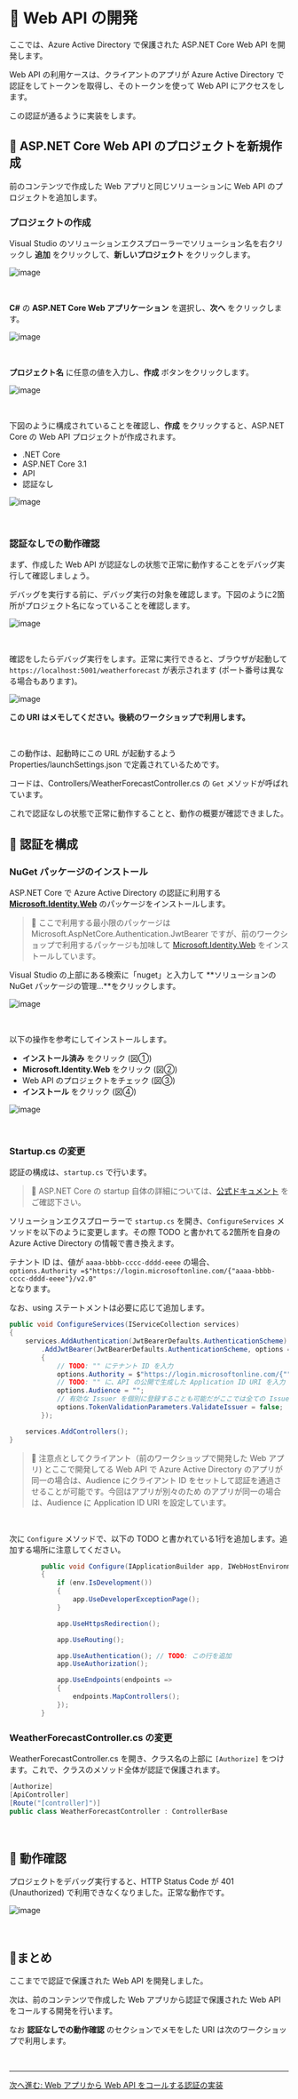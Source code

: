 # 🚀 Web API の開発

ここでは、Azure Active Directory で保護された <span>ASP</span>.NET Core Web API を開発します。

Web API の利用ケースは、クライアントのアプリが Azure Active Directory で認証をしてトークンを取得し、そのトークンを使って Web API にアクセスをします。

この認証が通るように実装をします。

## 📜 <span>ASP</span>.NET Core Web API のプロジェクトを新規作成

前のコンテンツで作成した Web アプリと同じソリューションに Web API のプロジェクトを追加します。

### プロジェクトの作成

Visual Studio のソリューションエクスプローラーでソリューション名を右クリックし **追加** をクリックして、**新しいプロジェクト** をクリックします。

![image](./images/02_01.png)

<br>

**C#** の **<span>ASP</span>.NET Core Web アプリケーション** を選択し、**次へ** をクリックします。

![image](./images/02_02.png)

<br>

**プロジェクト名** に任意の値を入力し、**作成** ボタンをクリックします。

![image](./images/02_03.png)

<br>

下図のように構成されていることを確認し、**作成** をクリックすると、<span>ASP</span>.NET Core の Web API プロジェクトが作成されます。

- .NET Core
- <span>ASP</span>.NET Core 3.1
- API
- 認証なし

![image](./images/02_04.png)

<br>

### 認証なしでの動作確認

まず、作成した Web API が認証なしの状態で正常に動作することをデバッグ実行して確認しましょう。

デバッグを実行する前に、デバッグ実行の対象を確認します。下図のように2箇所がプロジェクト名になっていることを確認します。

![image](./images/02_05.png)

<br>

確認をしたらデバッグ実行をします。正常に実行できると、ブラウザが起動して `https://localhost:5001/weatherforecast` が表示されます (ポート番号は異なる場合もあります)。

![image](./images/02_06.png)

**この URI はメモしてください。後続のワークショップで利用します。**

<br>

この動作は、起動時にこの URL が起動するよう Properties/launchSettings.json で定義されているためです。

コードは、Controllers/WeatherForecastController.cs の `Get` メソッドが呼ばれています。

これで認証なしの状態で正常に動作することと、動作の概要が確認できました。

## 📜 認証を構成

### NuGet パッケージのインストール

<span>ASP</span>.NET Core で Azure Active Directory の認証に利用する **[Microsoft.Identity.Web](https://github.com/AzureAD/microsoft-identity-web)** のパッケージをインストールします。

> 🔎 ここで利用する最小限のパッケージは Microsoft.AspNetCore.Authentication.JwtBearer ですが、前のワークショップで利用するパッケージも加味して [Microsoft.Identity.Web](https://github.com/AzureAD/microsoft-identity-web) をインストールしています。

Visual Studio の上部にある検索に「nuget」と入力して **ソリューションの NuGet パッケージの管理...**をクリックします。

![image](./images/02_07.png)

<br>

以下の操作を参考にしてインストールします。

- **インストール済み** をクリック (図①)
- **<span>Microsoft.Identity.Web</span>** をクリック (図②)
- Web API のプロジェクトをチェック (図③)
- **インストール** をクリック (図④)

![image](./images/02_08.png)

<br>

### Startup.cs の変更

認証の構成は、`startup.cs` で行います。

> 🔎 <span>ASP</span>.NET Core の startup 自体の詳細については、[公式ドキュメント](https://docs.microsoft.com/ja-jp/aspnet/core/fundamentals/startup?view=aspnetcore-3.1) をご確認下さい。

ソリューションエクスプローラーで `startup.cs` を開き、`ConfigureServices` メソッドを以下のように変更します。その際 TODO と書かれてる2箇所を自身の Azure Active Directory の情報で書き換えます。

テナント ID は、値が `aaaa-bbbb-cccc-dddd-eeee` の場合、  
`options.Authority =$"https://login.microsoftonline.com/{"aaaa-bbbb-cccc-dddd-eeee"}/v2.0"`  
となります。

なお、using ステートメントは必要に応じて追加します。

```cs
public void ConfigureServices(IServiceCollection services)
{
    services.AddAuthentication(JwtBearerDefaults.AuthenticationScheme)
        .AddJwtBearer(JwtBearerDefaults.AuthenticationScheme, options =>
        {
            // TODO: "" にテナント ID を入力
            options.Authority = $"https://login.microsoftonline.com/{""}/v2.0";
            // TODO: "" に、API の公開で生成した Application ID URI を入力
            options.Audience = "";
            // 有効な Issuer を個別に登録することも可能だがここでは全ての Issuer を有効とする
            options.TokenValidationParameters.ValidateIssuer = false;
        });

    services.AddControllers();
}
```

> 🔎 注意点としてクライアント（前のワークショップで開発した Web アプリ) とここで開発してる Web API で Azure Active Directory のアプリが同一の場合は、Audience にクライアント ID をセットして認証を通過させることが可能です。今回はアプリが別々のため のアプリが同一の場合は、Audience に Application ID URI を設定しています。

<br>

次に `Configure` メソッドで、以下の TODO と書かれている1行を追加します。追加する場所に注意してください。

```cs
        public void Configure(IApplicationBuilder app, IWebHostEnvironment env)
        {
            if (env.IsDevelopment())
            {
                app.UseDeveloperExceptionPage();
            }

            app.UseHttpsRedirection();

            app.UseRouting();

            app.UseAuthentication(); // TODO: この行を追加
            app.UseAuthorization();

            app.UseEndpoints(endpoints =>
            {
                endpoints.MapControllers();
            });
        }
```




### WeatherForecastController.cs の変更

WeatherForecastController.cs を開き、クラス名の上部に `[Authorize]` をつけます。これで、クラスのメソッド全体が認証で保護されます。

```cs
[Authorize]
[ApiController]
[Route("[controller]")]
public class WeatherForecastController : ControllerBase
```

<br>

## 📜 動作確認

プロジェクトをデバッグ実行すると、HTTP Status Code が 401 (Unauthorized) で利用できなくなりました。正常な動作です。

![image](./images/02_09.png)

<br>

## 📜まとめ

ここまでで認証で保護された Web API を開発しました。

次は、前のコンテンツで作成した Web アプリから認証で保護された Web API をコールする開発を行います。

なお **認証なしでの動作確認** のセクションでメモをした URI は次のワークショップで利用します。

<br>

---

[次へ進む: Web アプリから Web API をコールする認証の実装](./3_webapp-call-downstream-api.md)
